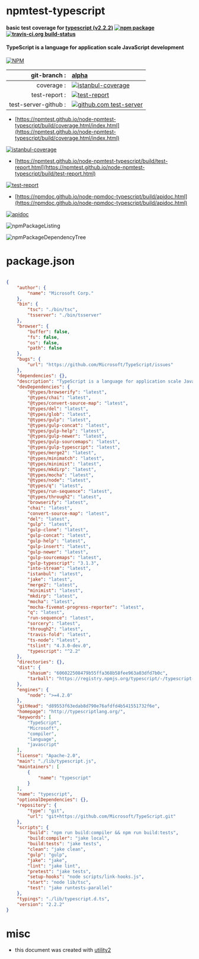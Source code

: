 # npmtest-typescript

#### basic test coverage for  [typescript (v2.2.2)](http://typescriptlang.org/)  [![npm package](https://img.shields.io/npm/v/npmtest-typescript.svg?style=flat-square)](https://www.npmjs.org/package/npmtest-typescript) [![travis-ci.org build-status](https://api.travis-ci.org/npmtest/node-npmtest-typescript.svg)](https://travis-ci.org/npmtest/node-npmtest-typescript)

#### TypeScript is a language for application scale JavaScript development

[![NPM](https://nodei.co/npm/typescript.png?downloads=true&downloadRank=true&stars=true)](https://www.npmjs.com/package/typescript)

| git-branch : | [alpha](https://github.com/npmtest/node-npmtest-typescript/tree/alpha)|
|--:|:--|
| coverage : | [![istanbul-coverage](https://npmtest.github.io/node-npmtest-typescript/build/coverage.badge.svg)](https://npmtest.github.io/node-npmtest-typescript/build/coverage.html/index.html)|
| test-report : | [![test-report](https://npmtest.github.io/node-npmtest-typescript/build/test-report.badge.svg)](https://npmtest.github.io/node-npmtest-typescript/build/test-report.html)|
| test-server-github : | [![github.com test-server](https://npmtest.github.io/node-npmtest-typescript/GitHub-Mark-32px.png)](https://npmtest.github.io/node-npmtest-typescript/build/app/index.html) | | build-artifacts : | [![build-artifacts](https://npmtest.github.io/node-npmtest-typescript/glyphicons_144_folder_open.png)](https://github.com/npmtest/node-npmtest-typescript/tree/gh-pages/build)|

- [https://npmtest.github.io/node-npmtest-typescript/build/coverage.html/index.html](https://npmtest.github.io/node-npmtest-typescript/build/coverage.html/index.html)

[![istanbul-coverage](https://npmtest.github.io/node-npmtest-typescript/build/screenCapture.buildCi.browser.%252Ftmp%252Fbuild%252Fcoverage.lib.html.png)](https://npmtest.github.io/node-npmtest-typescript/build/coverage.html/index.html)

- [https://npmtest.github.io/node-npmtest-typescript/build/test-report.html](https://npmtest.github.io/node-npmtest-typescript/build/test-report.html)

[![test-report](https://npmtest.github.io/node-npmtest-typescript/build/screenCapture.buildCi.browser.%252Ftmp%252Fbuild%252Ftest-report.html.png)](https://npmtest.github.io/node-npmtest-typescript/build/test-report.html)

- [https://npmdoc.github.io/node-npmdoc-typescript/build/apidoc.html](https://npmdoc.github.io/node-npmdoc-typescript/build/apidoc.html)

[![apidoc](https://npmdoc.github.io/node-npmdoc-typescript/build/screenCapture.buildCi.browser.%252Ftmp%252Fbuild%252Fapidoc.html.png)](https://npmdoc.github.io/node-npmdoc-typescript/build/apidoc.html)

![npmPackageListing](https://npmtest.github.io/node-npmtest-typescript/build/screenCapture.npmPackageListing.svg)

![npmPackageDependencyTree](https://npmtest.github.io/node-npmtest-typescript/build/screenCapture.npmPackageDependencyTree.svg)



# package.json

```json

{
    "author": {
        "name": "Microsoft Corp."
    },
    "bin": {
        "tsc": "./bin/tsc",
        "tsserver": "./bin/tsserver"
    },
    "browser": {
        "buffer": false,
        "fs": false,
        "os": false,
        "path": false
    },
    "bugs": {
        "url": "https://github.com/Microsoft/TypeScript/issues"
    },
    "dependencies": {},
    "description": "TypeScript is a language for application scale JavaScript development",
    "devDependencies": {
        "@types/browserify": "latest",
        "@types/chai": "latest",
        "@types/convert-source-map": "latest",
        "@types/del": "latest",
        "@types/glob": "latest",
        "@types/gulp": "latest",
        "@types/gulp-concat": "latest",
        "@types/gulp-help": "latest",
        "@types/gulp-newer": "latest",
        "@types/gulp-sourcemaps": "latest",
        "@types/gulp-typescript": "latest",
        "@types/merge2": "latest",
        "@types/minimatch": "latest",
        "@types/minimist": "latest",
        "@types/mkdirp": "latest",
        "@types/mocha": "latest",
        "@types/node": "latest",
        "@types/q": "latest",
        "@types/run-sequence": "latest",
        "@types/through2": "latest",
        "browserify": "latest",
        "chai": "latest",
        "convert-source-map": "latest",
        "del": "latest",
        "gulp": "latest",
        "gulp-clone": "latest",
        "gulp-concat": "latest",
        "gulp-help": "latest",
        "gulp-insert": "latest",
        "gulp-newer": "latest",
        "gulp-sourcemaps": "latest",
        "gulp-typescript": "3.1.3",
        "into-stream": "latest",
        "istanbul": "latest",
        "jake": "latest",
        "merge2": "latest",
        "minimist": "latest",
        "mkdirp": "latest",
        "mocha": "latest",
        "mocha-fivemat-progress-reporter": "latest",
        "q": "latest",
        "run-sequence": "latest",
        "sorcery": "latest",
        "through2": "latest",
        "travis-fold": "latest",
        "ts-node": "latest",
        "tslint": "4.3.0-dev.0",
        "typescript": "^2.2"
    },
    "directories": {},
    "dist": {
        "shasum": "606022508479b55ffa368b58fee963a03dfd7b0c",
        "tarball": "https://registry.npmjs.org/typescript/-/typescript-2.2.2.tgz"
    },
    "engines": {
        "node": ">=4.2.0"
    },
    "gitHead": "d89553f63edab8d790e76afdfd4b541551732f6e",
    "homepage": "http://typescriptlang.org/",
    "keywords": [
        "TypeScript",
        "Microsoft",
        "compiler",
        "language",
        "javascript"
    ],
    "license": "Apache-2.0",
    "main": "./lib/typescript.js",
    "maintainers": [
        {
            "name": "typescript"
        }
    ],
    "name": "typescript",
    "optionalDependencies": {},
    "repository": {
        "type": "git",
        "url": "git+https://github.com/Microsoft/TypeScript.git"
    },
    "scripts": {
        "build": "npm run build:compiler && npm run build:tests",
        "build:compiler": "jake local",
        "build:tests": "jake tests",
        "clean": "jake clean",
        "gulp": "gulp",
        "jake": "jake",
        "lint": "jake lint",
        "pretest": "jake tests",
        "setup-hooks": "node scripts/link-hooks.js",
        "start": "node lib/tsc",
        "test": "jake runtests-parallel"
    },
    "typings": "./lib/typescript.d.ts",
    "version": "2.2.2"
}
```



# misc
- this document was created with [utility2](https://github.com/kaizhu256/node-utility2)
